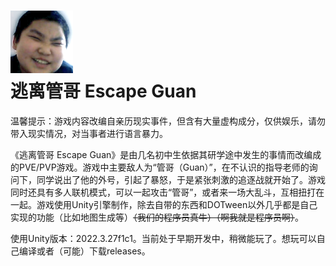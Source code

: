 # ![图标](/Github/Icon.png)<br>逃离管哥 Escape Guan
温馨提示：游戏内容改编自亲历现实事件，但含有大量虚构成分，仅供娱乐，请勿带入现实情况，对当事者进行语言暴力。

《逃离管哥 Escape Guan》是由几名初中生依据其研学途中发生的事情而改编成的PVE/PVP游戏。游戏中主要敌人为“管哥（Guan）”，在不认识的指导老师的询问下，同学说出了他的外号，引起了暴怒，于是紧张刺激的追逐战就开始了。游戏同时还具有多人联机模式，可以一起攻击“管哥”，或者来一场大乱斗，互相扭打在一起。游戏使用Unity引擎制作，除去自带的东西和DOTween以外几乎都是自己实现的功能（比如地图生成等）<s>（我们的程序员真牛）（啊我就是程序员啊）</s>。

使用Unity版本：2022.3.27f1c1。当前处于早期开发中，稍微能玩了。想玩可以自己编译或者（可能）下载releases。
